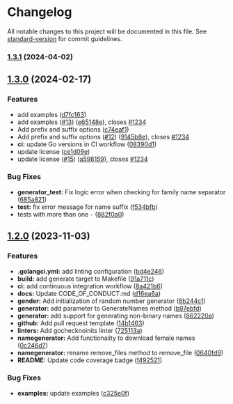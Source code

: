 # Changelog

All notable changes to this project will be documented in this file. See [standard-version](https://github.com/conventional-changelog/standard-version) for commit guidelines.

### [1.3.1](https://github.com/0x6flab/namegenerator/compare/v1.3.0...v1.3.1) (2024-04-02)

## [1.3.0](https://github.com/0x6flab/namegenerator/compare/v1.2.0...v1.3.0) (2024-02-17)


### Features

* add examples ([d7fc163](https://github.com/0x6flab/namegenerator/commit/d7fc163e08ec9f8ab1d8d8da1a66f664eb5579dc))
* add examples ([#13](https://github.com/0x6flab/namegenerator/issues/13)) ([e65148e](https://github.com/0x6flab/namegenerator/commit/e65148e220396a1894d6e58b092c1bc02337eb96)), closes [#1234](https://github.com/0x6flab/namegenerator/issues/1234)
* Add prefix and suffix options ([c74eaf1](https://github.com/0x6flab/namegenerator/commit/c74eaf1cb89a639ccde611355f8588d19ee077ca))
* Add prefix and suffix options ([#12](https://github.com/0x6flab/namegenerator/issues/12)) ([9145b8e](https://github.com/0x6flab/namegenerator/commit/9145b8e8bfe078b261dc57a377ae2628d047fee8)), closes [#1234](https://github.com/0x6flab/namegenerator/issues/1234)
* **ci:** update Go versions in CI workflow ([08390d1](https://github.com/0x6flab/namegenerator/commit/08390d10320584b16eab778e315ef13e41336f16))
* update license ([ce1d09e](https://github.com/0x6flab/namegenerator/commit/ce1d09efa59b77da1ec70bbcd3b05f2070f3af8a))
* update license ([#15](https://github.com/0x6flab/namegenerator/issues/15)) ([a598159](https://github.com/0x6flab/namegenerator/commit/a598159d8697d42e5ea6b778413edf0f74b1f4c7)), closes [#1234](https://github.com/0x6flab/namegenerator/issues/1234)


### Bug Fixes

* **generator_test:** Fix logic error when checking for family name separator ([685a821](https://github.com/0x6flab/namegenerator/commit/685a82147e156ff4b76b785375c2d9094628048f))
* **test:** fix error message for name suffix ([f534bfb](https://github.com/0x6flab/namegenerator/commit/f534bfb7d0f728cec88f6345757d7f30c9a7c889))
* tests with more than one `-` ([882f0a0](https://github.com/0x6flab/namegenerator/commit/882f0a01136d77fce0866aff37f8a1eaed493994))

## [1.2.0](https://github.com/0x6flab/namegenerator/compare/v1.1.0...v1.2.0) (2023-11-03)


### Features

* **.golangci.yml:** add linting configuration ([bd4e246](https://github.com/0x6flab/namegenerator/commit/bd4e246bb5299b192565dea35b06c9d6de5df0df))
* **build:** add generate target to Makefile ([91a711c](https://github.com/0x6flab/namegenerator/commit/91a711cdda20c63c4804b010c5ffbdce25075a1b))
* **ci:** add continuous integration workflow ([8a421b6](https://github.com/0x6flab/namegenerator/commit/8a421b6f9e11725835f7f98e7fa60b9321029f53))
* **docs:** Update CODE_OF_CONDUCT.md ([d16ea6a](https://github.com/0x6flab/namegenerator/commit/d16ea6a6bf2a90b56c73812c317ed764f54d6576))
* **gender:** Add initialization of random number generator ([6b244c1](https://github.com/0x6flab/namegenerator/commit/6b244c1f7ce446213efa0e2436e6b4e3cc86034f))
* **generator:** add parameter to GenerateNames method ([b97ebfd](https://github.com/0x6flab/namegenerator/commit/b97ebfddf21aba8baf7b6abf6d2c7d1e7364f019))
* **generator:** add support for generating non-binary names ([862220a](https://github.com/0x6flab/namegenerator/commit/862220a2eee62eee02dbd4291732bec066189751))
* **github:** Add pull request template ([14b1463](https://github.com/0x6flab/namegenerator/commit/14b1463fd1b492f17e890211cbd9b702d3e6f9e1))
* **linters:** Add gochecknoinits linter ([725113a](https://github.com/0x6flab/namegenerator/commit/725113acc4134fbe8753390751962e65f90da1b7))
* **namegenerator:** Add functionality to download female names ([0c246d7](https://github.com/0x6flab/namegenerator/commit/0c246d76e6da6909d859b0dbdb2278be156bd208))
* **namegenerator:** rename remove_files method to remove_file ([0640fd9](https://github.com/0x6flab/namegenerator/commit/0640fd9a583d646f3349341dfe6a9d3b36a7902a))
* **README:** Update code coverage badge ([f492521](https://github.com/0x6flab/namegenerator/commit/f492521b7dfb7663ad1b2f52e6eb69bc009beb9c))


### Bug Fixes

* **examples:** update examples ([c325e0f](https://github.com/0x6flab/namegenerator/commit/c325e0f3ab1e104865c4f0f0b2de49d2e5029a7b))
